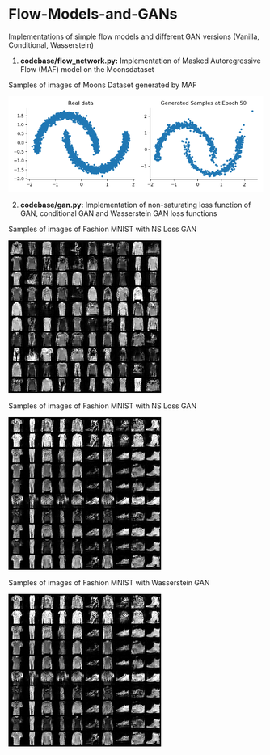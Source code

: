 # Flow-Models-and-GANs
Implementations of simple flow models and different GAN versions (Vanilla, Conditional, Wasserstein)

1. **codebase/flow_network.py:** Implementation of Masked Autoregressive Flow (MAF) model on the Moonsdataset

Samples of images of Moons Dataset generated by MAF


!["Samples of images of Moons Dataset generated by MAF"](images/samples_epoch50.png)

2. **codebase/gan.py:** Implementation of non-saturating loss function of GAN, conditional GAN and Wasserstein GAN loss functions

Samples of images of Fashion MNIST with NS Loss GAN 

![Fashion MNIST with NS Loss GAN ](images/GAN_NSLoss_FashionMNIST.png)

Samples of images of Fashion MNIST with NS Loss GAN


![Fashion MNIST samples with NS Loss GAN ](images/ConditionalGAN_FashionMNIST.png)

Samples of images of Fashion MNIST with Wasserstein GAN 

![Samples of images of Fashion MNIST with NS Loss GAN ](images/ConditionalGAN_FashionMNIST.png)
